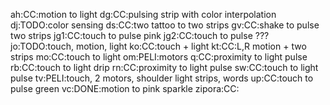 ah:CC:motion to light
dg:CC:pulsing strip with color interpolation
dj:TODO:color sensing
ds:CC:two tattoo to two strips
gv:CC:shake to pulse two strips
jg1:CC:touch to pulse pink
jg2:CC:touch to pulse ???
jo:TODO:touch, motion, light
ko:CC:touch + light
kt:CC:L,R motion + two strips
mo:CC:touch to light
om:PELI:motors
q:CC:proximity to light pulse
rb:CC:touch to light drip
rn:CC:proximity to light pulse
sw:CC:touch to light pulse
tv:PELI:touch, 2 motors, shoulder light strips, words
up:CC:touch to pulse green
vc:DONE:motion to pink sparkle
zipora:CC:
